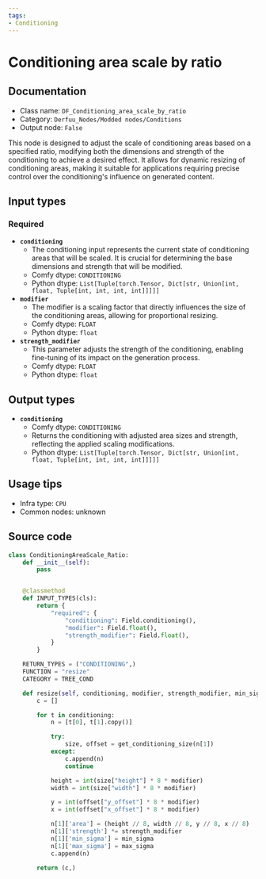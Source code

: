 ```yaml
---
tags:
- Conditioning
---
```


# Conditioning area scale by ratio
## Documentation
- Class name: `DF_Conditioning_area_scale_by_ratio`
- Category: `Derfuu_Nodes/Modded nodes/Conditions`
- Output node: `False`

This node is designed to adjust the scale of conditioning areas based on a specified ratio, modifying both the dimensions and strength of the conditioning to achieve a desired effect. It allows for dynamic resizing of conditioning areas, making it suitable for applications requiring precise control over the conditioning's influence on generated content.
## Input types
### Required
- **`conditioning`**
    - The conditioning input represents the current state of conditioning areas that will be scaled. It is crucial for determining the base dimensions and strength that will be modified.
    - Comfy dtype: `CONDITIONING`
    - Python dtype: `List[Tuple[torch.Tensor, Dict[str, Union[int, float, Tuple[int, int, int, int]]]]]`
- **`modifier`**
    - The modifier is a scaling factor that directly influences the size of the conditioning areas, allowing for proportional resizing.
    - Comfy dtype: `FLOAT`
    - Python dtype: `float`
- **`strength_modifier`**
    - This parameter adjusts the strength of the conditioning, enabling fine-tuning of its impact on the generation process.
    - Comfy dtype: `FLOAT`
    - Python dtype: `float`
## Output types
- **`conditioning`**
    - Comfy dtype: `CONDITIONING`
    - Returns the conditioning with adjusted area sizes and strength, reflecting the applied scaling modifications.
    - Python dtype: `List[Tuple[torch.Tensor, Dict[str, Union[int, float, Tuple[int, int, int, int]]]]]`
## Usage tips
- Infra type: `CPU`
- Common nodes: unknown


## Source code
```python
class ConditioningAreaScale_Ratio:
    def __init__(self):
        pass


    @classmethod
    def INPUT_TYPES(cls):
        return {
            "required": {
                "conditioning": Field.conditioning(),
                "modifier": Field.float(),
                "strength_modifier": Field.float(),
            }
        }

    RETURN_TYPES = ("CONDITIONING",)
    FUNCTION = "resize"
    CATEGORY = TREE_COND

    def resize(self, conditioning, modifier, strength_modifier, min_sigma=0.0, max_sigma=99.0):
        c = []

        for t in conditioning:
            n = [t[0], t[1].copy()]

            try:
                size, offset = get_conditioning_size(n[1])
            except:
                c.append(n)
                continue

            height = int(size["height"] * 8 * modifier)
            width = int(size["width"] * 8 * modifier)

            y = int(offset["y_offset"] * 8 * modifier)
            x = int(offset["x_offset"] * 8 * modifier)

            n[1]['area'] = (height // 8, width // 8, y // 8, x // 8)
            n[1]['strength'] *= strength_modifier
            n[1]['min_sigma'] = min_sigma
            n[1]['max_sigma'] = max_sigma
            c.append(n)

        return (c,)

```
